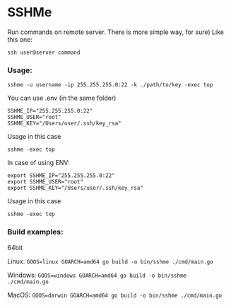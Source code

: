 # SSHMe

Run commands on remote server. There is more simple way, for sure) Like this one:

`ssh user@server command`

### Usage:

```
sshme -u username -ip 255.255.255.0:22 -k ./path/to/key -exec top
```

You can use .env (in the same folder)
```
SSHME_IP="255.255.255.0:22"
SSHME_USER="root"
SSHME_KEY="/Users/user/.ssh/key_rsa"
```

Usage in this case 
```
sshme -exec top
```

In case of using ENV: 
```
export SSHME_IP="255.255.255.0:22"
export SSHME_USER="root"
export SSHME_KEY="/Users/user/.ssh/key_rsa"
```

Usage in this case 
```
sshme -exec top
```

### Build examples:

64bit

Linux:
`GOOS=linux GOARCH=amd64 go build -o bin/sshme ./cmd/main.go`

Windows:
`GOOS=windows GOARCH=amd64 go build -o bin/sshme ./cmd/main.go`

MacOS:
`GOOS=darwin GOARCH=amd64 go build -o bin/sshme ./cmd/main.go`